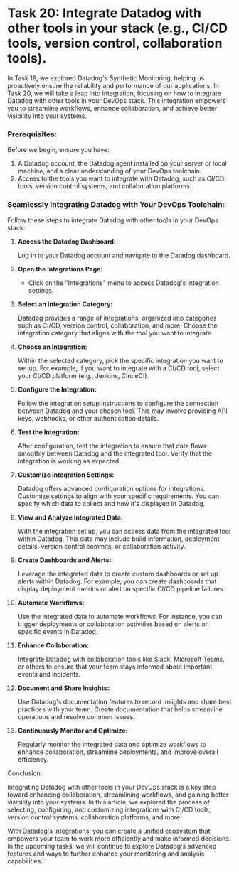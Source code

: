 # Task 20: Integrate Datadog with other tools in your stack (e.g., CI/CD tools, version control, collaboration tools).

In Task 19, we explored Datadog's Synthetic Monitoring, helping us proactively ensure the reliability and performance of our applications. In Task 20, we will take a leap into integration, focusing on how to integrate Datadog with other tools in your DevOps stack. This integration empowers you to streamline workflows, enhance collaboration, and achieve better visibility into your systems.

### **Prerequisites:**

Before we begin, ensure you have:

1. A Datadog account, the Datadog agent installed on your server or local machine, and a clear understanding of your DevOps toolchain.
2. Access to the tools you want to integrate with Datadog, such as CI/CD tools, version control systems, and collaboration platforms.

### **Seamlessly Integrating Datadog with Your DevOps Toolchain:**

Follow these steps to integrate Datadog with other tools in your DevOps stack:

1. **Access the Datadog Dashboard:**
    
    Log in to your Datadog account and navigate to the Datadog dashboard.
    
2. **Open the Integrations Page:**
    - Click on the "Integrations" menu to access Datadog's integration settings.
3. **Select an Integration Category:**
    
    Datadog provides a range of integrations, organized into categories such as CI/CD, version control, collaboration, and more. Choose the integration category that aligns with the tool you want to integrate.
    
4. **Choose an Integration:**
    
    Within the selected category, pick the specific integration you want to set up. For example, if you want to integrate with a CI/CD tool, select your CI/CD platform (e.g., Jenkins, CircleCI).
    
5. **Configure the Integration:**
    
    Follow the integration setup instructions to configure the connection between Datadog and your chosen tool. This may involve providing API keys, webhooks, or other authentication details.
    
6. **Test the Integration:**
    
    After configuration, test the integration to ensure that data flows smoothly between Datadog and the integrated tool. Verify that the integration is working as expected.
    
7. **Customize Integration Settings:**
    
    Datadog offers advanced configuration options for integrations. Customize settings to align with your specific requirements. You can specify which data to collect and how it's displayed in Datadog.
    
8. **View and Analyze Integrated Data:**
    
    With the integration set up, you can access data from the integrated tool within Datadog. This data may include build information, deployment details, version control commits, or collaboration activity.
    
9. **Create Dashboards and Alerts:**
    
    Leverage the integrated data to create custom dashboards or set up alerts within Datadog. For example, you can create dashboards that display deployment metrics or alert on specific CI/CD pipeline failures.
    
10. **Automate Workflows:**
    
    Use the integrated data to automate workflows. For instance, you can trigger deployments or collaboration activities based on alerts or specific events in Datadog.
    
11. **Enhance Collaboration:**
    
    Integrate Datadog with collaboration tools like Slack, Microsoft Teams, or others to ensure that your team stays informed about important events and incidents.
    
12. **Document and Share Insights:**
    
    Use Datadog's documentation features to record insights and share best practices with your team. Create documentation that helps streamline operations and resolve common issues.
    
13. **Continuously Monitor and Optimize:**
    
    Regularly monitor the integrated data and optimize workflows to enhance collaboration, streamline deployments, and improve overall efficiency.
    

Conclusion:

Integrating Datadog with other tools in your DevOps stack is a key step toward enhancing collaboration, streamlining workflows, and gaining better visibility into your systems. In this article, we explored the process of selecting, configuring, and customizing integrations with CI/CD tools, version control systems, collaboration platforms, and more.

With Datadog's integrations, you can create a unified ecosystem that empowers your team to work more efficiently and make informed decisions. In the upcoming tasks, we will continue to explore Datadog's advanced features and ways to further enhance your monitoring and analysis capabilities.